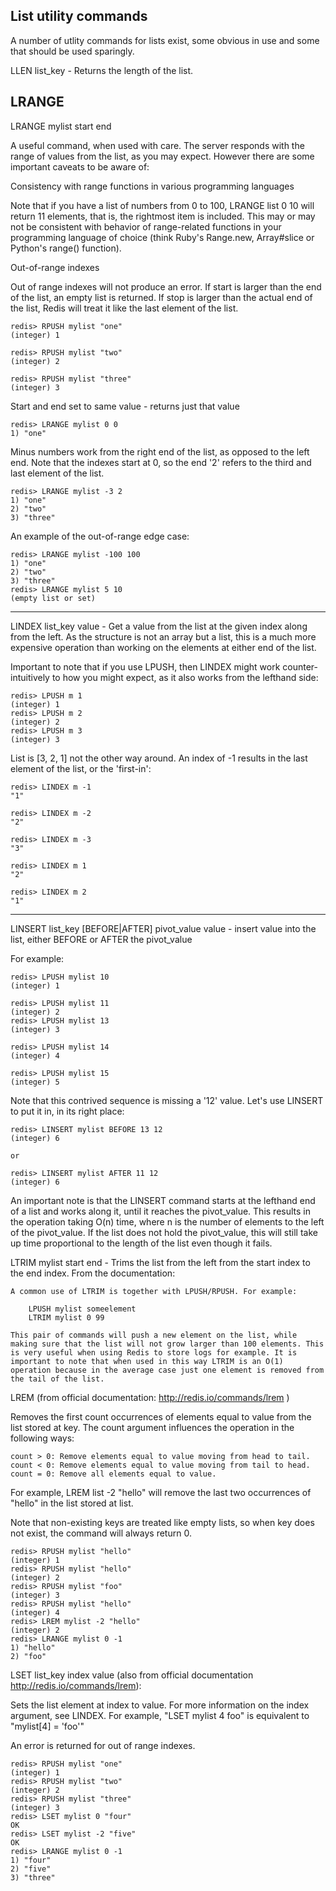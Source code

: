 List utility commands
---------------------

A number of utlity commands for lists exist, some obvious in use and some that should be used sparingly.

LLEN list_key - Returns the length of the list.

LRANGE
------

LRANGE mylist start end

A useful command, when used with care. The server responds with the range of values from the list, as you may expect. However there are some important caveats to be aware of:


Consistency with range functions in various programming languages

Note that if you have a list of numbers from 0 to 100, LRANGE list 0 10 will return 11 elements, that is, the rightmost item is included. This may or may not be consistent with behavior of range-related functions in your programming language of choice (think Ruby's Range.new, Array#slice or Python's range() function).


Out-of-range indexes

Out of range indexes will not produce an error. If start is larger than the end of the list, an empty list is returned. If stop is larger than the actual end of the list, Redis will treat it like the last element of the list.

    redis> RPUSH mylist "one"
    (integer) 1
    
    redis> RPUSH mylist "two"
    (integer) 2
    
    redis> RPUSH mylist "three"
    (integer) 3
    
Start and end set to same value - returns just that value
    
    redis> LRANGE mylist 0 0
    1) "one"

Minus numbers work from the right end of the list, as opposed to the left end. Note that the indexes start at 0, so the end '2' refers to the third and last element of the list.

    redis> LRANGE mylist -3 2
    1) "one"
    2) "two"
    3) "three"

An example of the out-of-range edge case:

    redis> LRANGE mylist -100 100
    1) "one"
    2) "two"
    3) "three"
    redis> LRANGE mylist 5 10
    (empty list or set)

---------

LINDEX list_key value - Get a value from the list at the given index along from the left. As the structure is not an array but a list, this is a much more expensive operation than working on the elements at either end of the list.
    
Important to note that if you use LPUSH, then LINDEX might work counter-intuitively to how you might expect, as it also works from the lefthand side:

    redis> LPUSH m 1
    (integer) 1
    redis> LPUSH m 2
    (integer) 2
    redis> LPUSH m 3
    (integer) 3
    
List is [3, 2, 1] not the other way around. An index of -1 results in the last element of the list, or the 'first-in':
    
    redis> LINDEX m -1
    "1"
    
    redis> LINDEX m -2
    "2"
    
    redis> LINDEX m -3
    "3"
    
    redis> LINDEX m 1
    "2"
    
    redis> LINDEX m 2
    "1"
    
---------

LINSERT list_key [BEFORE|AFTER] pivot_value value - insert value into the list, either BEFORE or AFTER the pivot_value

For example:

    redis> LPUSH mylist 10
    (integer) 1
    
    redis> LPUSH mylist 11
    (integer) 2
    redis> LPUSH mylist 13
    (integer) 3
    
    redis> LPUSH mylist 14
    (integer) 4
    
    redis> LPUSH mylist 15
    (integer) 5
    
Note that this contrived sequence is missing a '12' value. Let's use LINSERT to put it in, in its right place:
    
    redis> LINSERT mylist BEFORE 13 12
    (integer) 6
    
    or
    
    redis> LINSERT mylist AFTER 11 12
    (integer) 6
    
An important note is that the LINSERT command starts at the lefthand end of a list and works along it, until it reaches the pivot_value. This results in the operation taking O(n) time, where n is the number of elements to the left of the pivot_value. If the list does not hold the pivot_value, this will still take up time proportional to the length of the list even though it fails.

LTRIM mylist start end - Trims the list from the left from the start index to the end index. From the documentation:

    A common use of LTRIM is together with LPUSH/RPUSH. For example:
    
        LPUSH mylist someelement
        LTRIM mylist 0 99
    
    This pair of commands will push a new element on the list, while making sure that the list will not grow larger than 100 elements. This is very useful when using Redis to store logs for example. It is important to note that when used in this way LTRIM is an O(1) operation because in the average case just one element is removed from the tail of the list.

LREM (from official documentation: <http://redis.io/commands/lrem> )

Removes the first count occurrences of elements equal to value from the list stored at key. The count argument influences the operation in the following ways:

    count > 0: Remove elements equal to value moving from head to tail.
    count < 0: Remove elements equal to value moving from tail to head.
    count = 0: Remove all elements equal to value.

For example, LREM list -2 "hello" will remove the last two occurrences of "hello" in the list stored at list.

Note that non-existing keys are treated like empty lists, so when key does not exist, the command will always return 0.

    redis> RPUSH mylist "hello"
    (integer) 1
    redis> RPUSH mylist "hello"
    (integer) 2
    redis> RPUSH mylist "foo"
    (integer) 3
    redis> RPUSH mylist "hello"
    (integer) 4
    redis> LREM mylist -2 "hello"
    (integer) 2
    redis> LRANGE mylist 0 -1
    1) "hello"
    2) "foo"

LSET list_key index value (also from official documentation <http://redis.io/commands/lrem>):

Sets the list element at index to value. For more information on the index argument, see LINDEX. For example, "LSET mylist 4 foo" is equivalent to "mylist[4] = 'foo'"

An error is returned for out of range indexes.

    redis> RPUSH mylist "one"
    (integer) 1
    redis> RPUSH mylist "two"
    (integer) 2
    redis> RPUSH mylist "three"
    (integer) 3
    redis> LSET mylist 0 "four"
    OK
    redis> LSET mylist -2 "five"
    OK
    redis> LRANGE mylist 0 -1
    1) "four"
    2) "five"
    3) "three"

